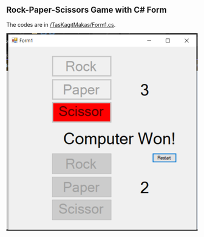 ## Rock-Paper-Scissors Game with C# Form
The codes are in [/TasKagıtMakas/Form1.cs](https://github.com/AtakanTurgut/RockPaperScissors/blob/main/TasKag%C4%B1tMakas/Form1.cs).

![](/pictures/TasKagitMakas.PNG)
